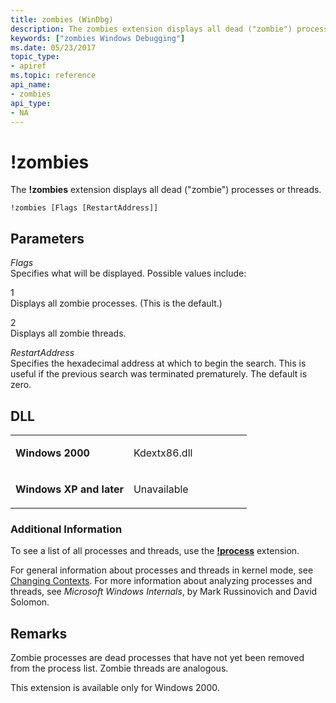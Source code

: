 ```yaml
---
title: zombies (WinDbg)
description: The zombies extension displays all dead ("zombie") processes or threads.
keywords: ["zombies Windows Debugging"]
ms.date: 05/23/2017
topic_type:
- apiref
ms.topic: reference
api_name:
- zombies
api_type:
- NA
---
```


# !zombies


The **!zombies** extension displays all dead ("zombie") processes or threads.

```dbgcmd
!zombies [Flags [RestartAddress]]
```

## <span id="ddk__zombies_dbg"></span><span id="DDK__ZOMBIES_DBG"></span>Parameters


<span id="_______Flags______"></span><span id="_______flags______"></span><span id="_______FLAGS______"></span> *Flags*   
Specifies what will be displayed. Possible values include:

<span id="1"></span>1  
Displays all zombie processes. (This is the default.)

<span id="2"></span>2  
Displays all zombie threads.

<span id="_______RestartAddress______"></span><span id="_______restartaddress______"></span><span id="_______RESTARTADDRESS______"></span> *RestartAddress*   
Specifies the hexadecimal address at which to begin the search. This is useful if the previous search was terminated prematurely. The default is zero.

## DLL

<table>
<colgroup>
<col width="50%" />
<col width="50%" />
</colgroup>
<tbody>
<tr class="odd">
<td align="left"><p><strong>Windows 2000</strong></p></td>
<td align="left"><p>Kdextx86.dll</p></td>
</tr>
<tr class="even">
<td align="left"><p><strong>Windows XP and later</strong></p></td>
<td align="left"><p>Unavailable</p></td>
</tr>
</tbody>
</table>

 

### Additional Information

To see a list of all processes and threads, use the [**!process**](-process.md) extension.

For general information about processes and threads in kernel mode, see [Changing Contexts](../debugger/changing-contexts.md). For more information about analyzing processes and threads, see *Microsoft Windows Internals*, by Mark Russinovich and David Solomon. 

## Remarks

Zombie processes are dead processes that have not yet been removed from the process list. Zombie threads are analogous.

This extension is available only for Windows 2000.

 

 





